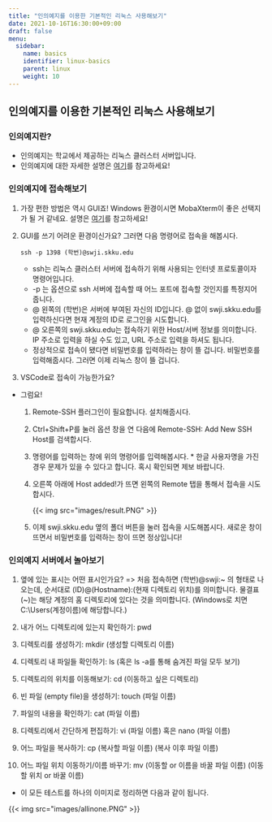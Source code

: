 ```yaml
---
title: "인의예지를 이용한 기본적인 리눅스 사용해보기"
date: 2021-10-16T16:30:00+09:00
draft: false
menu:
  sidebar:
    name: basics
    identifier: linux-basics
    parent: linux
    weight: 10
---
```


## 인의예지를 이용한 기본적인 리눅스 사용해보기

### 인의예지란?

   - 인의예지는 학교에서 제공하는 리눅스 클러스터 서버입니다.
   - 인의예지에 대한 자세한 설명은 [여기](https://skkuoverflow.com/ko/posts/school/inuiyeji/)를 참고하세요!

### 인의예지에 접속해보기

   1. 가장 편한 방법은 역시 GUI죠! Windows 환경이시면 MobaXterm이 좋은 선택지가 될 거 같네요. 설명은 [여기](https://skkuoverflow.com/ko/posts/school/mobaxterm/)를 참고하세요!

   2. GUI를 쓰기 어려운 환경이신가요? 그러면 다음 명령어로 접속을 해봅시다.

      ```shell
      ssh -p 1398 (학번)@swji.skku.edu
      ```

      - ssh는 리눅스 클러스터 서버에 접속하기 위해 사용되는 인터넷 프로토콜이자 명령어입니다.
      - -p 는 옵션으로 ssh 서버에 접속할 때 어느 포트에 접속할 것인지를 특정지어 줍니다.
      - @ 왼쪽의 (학번)은 서버에 부여된 자신의 ID입니다. @ 없이 swji.skku.edu를 입력하신다면 현재 계정의 ID로 로그인을 시도합니다.
      - @ 오른쪽의 swji.skku.edu는 접속하기 위한 Host/서버 정보를 의미합니다. IP 주소로 입력을 하실 수도 있고, URL 주소로 입력을 하셔도 됩니다.
      - 정상적으로 접속이 됐다면 비밀번호를 입력하라는 창이 뜰 겁니다. 비밀번호를 입력해줍시다. 그러면 이제  리눅스 창이 뜰 겁니다.

   3. VSCode로 접속이 가능한가요?

   - 그럼요!

     1. Remote-SSH 플러그인이 필요합니다. 설치해줍시다.

     2. Ctrl+Shift+P를 눌러 옵션 창을 연 다음에 Remote-SSH: Add New SSH Host를 검색합시다.

     3. 명령어를 입력하는 창에 위의 명령어를 입력해봅시다. * 한글 사용자명을 가진 경우 문제가 있을 수 있다고 합니다. 혹시 확인되면 제보 바랍니다.

     4. 오른쪽 아래에 Host added!가 뜨면 왼쪽의 Remote 탭을 통해서 접속을 시도합시다.

         {{< img src="images/result.PNG" >}}

     5. 이제 swji.skku.edu 옆의 폴더 버튼을 눌러 접속을 시도해봅시다. 새로운 창이 뜨면서 비밀번호를 입력하는 창이 뜨면 정상입니다!

### 인의예지 서버에서 놀아보기
   
   1. 옆에 있는 표시는 어떤 표시인가요? => 처음 접속하면 (학번)@swji:~ 의 형태로 나오는데, 순서대로 (ID)@(Hostname):(현재 디렉토리 위치)를 의미합니다.
     물결표(~)는 해당 계정의 홈 디렉토리에 있다는 것을 의미합니다. (Windows로 치면 C:\Users\(계정이름)에 해당합니다.)

   2. 내가 어느 디렉토리에 있는지 확인하기: pwd
   
   3. 디렉토리를 생성하기: mkdir (생성할 디렉토리 이름)
   
   4. 디렉토리 내 파일들 확인하기: ls (혹은 ls -a를 통해 숨겨진 파일 모두 보기)
   
   5. 디렉토리의 위치를 이동해보기: cd (이동하고 싶은 디렉토리)
   
   6. 빈 파일 (empty file)을 생성하기: touch (파일 이름)
   
   7. 파일의 내용을 확인하기: cat (파일 이름)
   
   8. 디렉토리에서 간단하게 편집하기: vi (파일 이름) 혹은 nano (파일 이름)
   
   9. 어느 파일을 복사하기: cp (복사할 파일 이름) (복사 이후 파일 이름)
   
   10.  어느 파일 위치 이동하기/이름 바꾸기: mv (이동할 or 이름을 바꿀 파일 이름) (이동할 위치 or 바꿀 이름)

   - 이 모든 테스트를 하나의 이미지로 정리하면 다음과 같이 됩니다.

   {{< img src="images/allinone.PNG" >}}